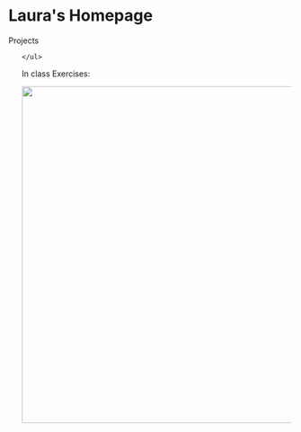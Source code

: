 
<!DOCTYPE html>
<html>

<head>
  <title>INTERACTIVE MEDIA 324 Winter 2018</title>
</head>

<body>
  <h1>Laura's Homepage</h1>
  
 
  <p>
    Projects
    <ul>
    	
    </ul>
  </p>
  <p>
    In class Exercises:
    <ul>
    </ul>
  </p>

  <img src="http://kaoritacco.github.io/interactivemedia324/desktop.JPG" height="600" width="900">
  
</body>

</html>
